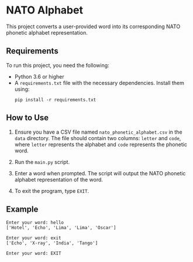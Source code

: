 # NATO Alphabet

This project converts a user-provided word into its corresponding NATO phonetic alphabet representation.
## Requirements

To run this project, you need the following:

- Python 3.6 or higher
- A `requirements.txt` file with the necessary dependencies. Install them using:
    ```
    pip install -r requirements.txt
    ```
## How to Use

1. Ensure you have a CSV file named `nato_phonetic_alphabet.csv` in the `data` directory. The file should contain two columns: `letter` and `code`, where `letter` represents the alphabet and `code` represents the phonetic word.

2. Run the `main.py` script.

3. Enter a word when prompted. The script will output the NATO phonetic alphabet representation of the word.

4. To exit the program, type `EXIT`.

## Example

```
Enter your word: hello
['Hotel', 'Echo', 'Lima', 'Lima', 'Oscar']

Enter your word: exit
['Echo', 'X-ray', 'India', 'Tango']

Enter your word: EXIT
